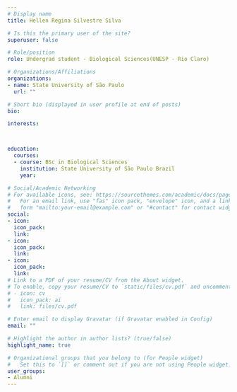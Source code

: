 ```yaml
---
# Display name
title: Hellen Regina Silvestre Silva

# Is this the primary user of the site?
superuser: false

# Role/position
role: Undergrad student - Biological Sciences(UNESP - Rio Claro)

# Organizations/Affiliations
organizations:
- name: State University of São Paulo
  url: ""

# Short bio (displayed in user profile at end of posts)
bio: 

interests:



education:
  courses:
  - course: BSc in Biological Sciences
    institution: State University of São Paulo Brazil
    year: 

# Social/Academic Networking
# For available icons, see: https://sourcethemes.com/academic/docs/page-builder/#icons
#   For an email link, use "fas" icon pack, "envelope" icon, and a link in the
#   form "mailto:your-email@example.com" or "#contact" for contact widget.
social:
- icon: 
  icon_pack: 
  link: 
- icon: 
  icon_pack:
  link:
- icon: 
  icon_pack: 
  link: 
# Link to a PDF of your resume/CV from the About widget.
# To enable, copy your resume/CV to `static/files/cv.pdf` and uncomment the lines below.
# - icon: cv
#   icon_pack: ai
#   link: files/cv.pdf

# Enter email to display Gravatar (if Gravatar enabled in Config)
email: ""

# Highlight the author in author lists? (true/false)
highlight_name: true

# Organizational groups that you belong to (for People widget)
#   Set this to `[]` or comment out if you are not using People widget.
user_groups:
- Alumni
---
```



